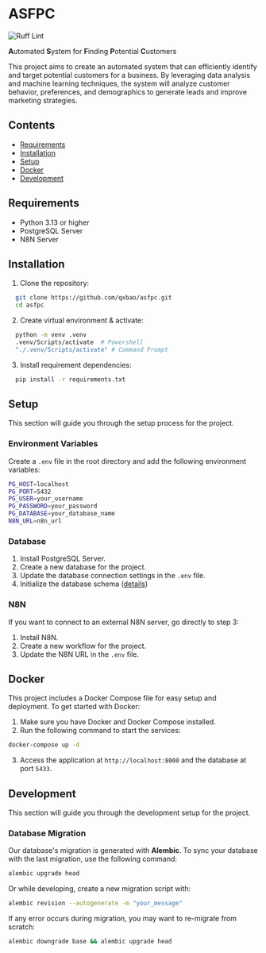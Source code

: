 # ASFPC
![Ruff Lint](https://github.com/qxbao/asfpc/actions/workflows/lint.yml/badge.svg)

**A**utomated **S**ystem for **F**inding **P**otential **C**ustomers

This project aims to create an automated system that can efficiently identify and target potential customers for a business. By leveraging data analysis and machine learning techniques, the system will analyze customer behavior, preferences, and demographics to generate leads and improve marketing strategies.

## Contents
- [Requirements](#requirements)
- [Installation](#installation)
- [Setup](#setup)
- [Docker](#docker)
- [Development](#development)

## Requirements
- Python 3.13 or higher
- PostgreSQL Server
- N8N Server

## Installation
1. Clone the repository:
```bash
  git clone https://github.com/qxbao/asfpc.git
  cd asfpc
```
2. Create virtual environment & activate:
```bash
  python -m venv .venv
  .venv/Scripts/activate  # Powershell
  "./.venv/Scripts/activate" # Command Prompt
```
3. Install requirement dependencies:
```bash
  pip install -r requirements.txt
```

## Setup
This section will guide you through the setup process for the project.

### Environment Variables
Create a `.env` file in the root directory and add the following environment variables:
```bash
PG_HOST=localhost
PG_PORT=5432
PG_USER=your_username
PG_PASSWORD=your_password
PG_DATABASE=your_database_name
N8N_URL=n8n_url
```

### Database
  1. Install PostgreSQL Server.
  2. Create a new database for the project.
  3. Update the database connection settings in the `.env` file.
  4. Initialize the database schema ([details](#database-migration))
### N8N
If you want to connect to an external N8N server, go directly to step 3:

  1. Install N8N.
  2. Create a new workflow for the project.
  3. Update the N8N URL in the `.env` file.

## Docker
This project includes a Docker Compose file for easy setup and deployment. To get started with Docker:

1. Make sure you have Docker and Docker Compose installed.
2. Run the following command to start the services:
```bash
docker-compose up -d
```
3. Access the application at `http://localhost:8000` and the database at port `5433`.

## Development
This section will guide you through the development setup for the project.

### Database Migration
Our database's migration is generated with **Alembic**. To sync your database with the last migration, use the following command:
```bash
alembic upgrade head
```
Or while developing, create a new migration script with:
```bash
alembic revision --autogenerate -m "your_message"
```
If any error occurs during migration, you may want to re-migrate from scratch:
```bash
alembic downgrade base && alembic upgrade head
```